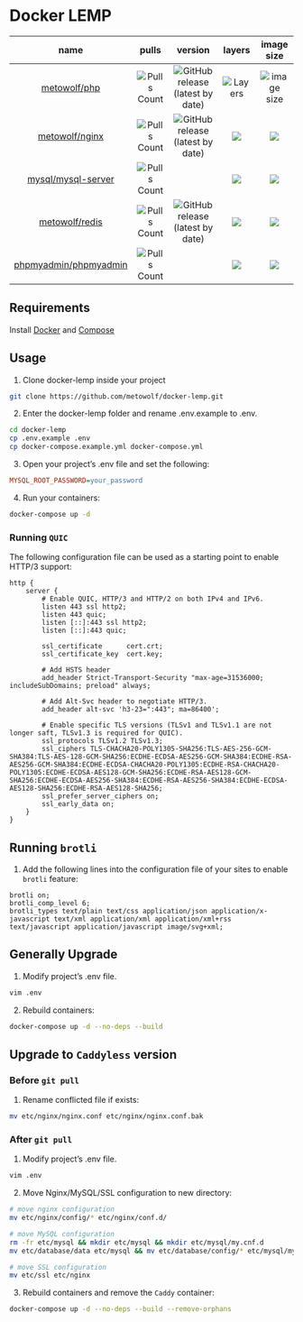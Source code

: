# Docker LEMP

|name|pulls|version|layers|image size|
|:---:|:---:|:---:|:---:|:---:|
|[metowolf/php](https://hub.docker.com/r/metowolf/php)|![Pulls Count](https://img.shields.io/docker/pulls/metowolf/php.svg?style=flat-square)|![GitHub release (latest by date)](https://img.shields.io/github/v/tag/metowolf/docker-php?style=flat-square)|![Layers](https://shields.beevelop.com/docker/image/layers/metowolf/php/latest.svg?style=flat-square)|![image size](https://shields.beevelop.com/docker/image/image-size/metowolf/php/latest.svg?style=flat-square)|
|[metowolf/nginx](https://hub.docker.com/r/metowolf/nginx)|![Pulls Count](https://img.shields.io/docker/pulls/metowolf/nginx.svg?style=flat-square)|![GitHub release (latest by date)](https://img.shields.io/github/v/tag/metowolf/docker-nginx?style=flat-square)|![](https://shields.beevelop.com/docker/image/layers/metowolf/nginx/latest.svg?style=flat-square)|![](https://shields.beevelop.com/docker/image/image-size/metowolf/nginx/latest.svg?style=flat-square)|
|[mysql/mysql-server](https://hub.docker.com/r/mysql/mysql-server)|![Pulls Count](https://img.shields.io/docker/pulls/mysql/mysql-server.svg?style=flat-square)||![](https://shields.beevelop.com/docker/image/layers/mysql/mysql-server/latest.svg?style=flat-square)|![](https://shields.beevelop.com/docker/image/image-size/mysql/mysql-server/latest.svg?style=flat-square)|
|[metowolf/redis](https://hub.docker.com/r/metowolf/redis)|![Pulls Count](https://img.shields.io/docker/pulls/metowolf/redis.svg?style=flat-square)|![GitHub release (latest by date)](https://img.shields.io/github/v/tag/metowolf/docker-redis?style=flat-square)|![](https://shields.beevelop.com/docker/image/layers/metowolf/redis/latest.svg?style=flat-square)|![](https://shields.beevelop.com/docker/image/image-size/metowolf/redis/latest.svg?style=flat-square)|
|[phpmyadmin/phpmyadmin](https://hub.docker.com/r/phpmyadmin/phpmyadmin)|![Pulls Count](https://img.shields.io/docker/pulls/phpmyadmin/phpmyadmin.svg?style=flat-square)||![](https://shields.beevelop.com/docker/image/layers/phpmyadmin/phpmyadmin/latest.svg?style=flat-square)|![](https://shields.beevelop.com/docker/image/image-size/phpmyadmin/phpmyadmin/latest.svg?style=flat-square)|

## Requirements

Install [Docker](https://get.docker.com/) and [Compose](https://docs.docker.com/compose/install/)

## Usage

 1. Clone docker-lemp inside your project
```bash
git clone https://github.com/metowolf/docker-lemp.git
```
 2. Enter the docker-lemp folder and rename .env.example to .env.
```bash
cd docker-lemp
cp .env.example .env
cp docker-compose.example.yml docker-compose.yml
```
 3. Open your project’s .env file and set the following:
```ini
MYSQL_ROOT_PASSWORD=your_password
```
 4. Run your containers:
```bash
docker-compose up -d
```

### Running `QUIC`

The following configuration file can be used as a starting point to enable HTTP/3 support:
```nginx
http {
    server {
        # Enable QUIC, HTTP/3 and HTTP/2 on both IPv4 and IPv6.
        listen 443 ssl http2;
        listen 443 quic;
        listen [::]:443 ssl http2;
        listen [::]:443 quic;

        ssl_certificate      cert.crt;
        ssl_certificate_key  cert.key;

        # Add HSTS header
        add_header Strict-Transport-Security "max-age=31536000; includeSubDomains; preload" always;

        # Add Alt-Svc header to negotiate HTTP/3.
        add_header alt-svc 'h3-23=":443"; ma=86400';

        # Enable specific TLS versions (TLSv1 and TLSv1.1 are not longer saft, TLSv1.3 is required for QUIC).
        ssl_protocols TLSv1.2 TLSv1.3;
        ssl_ciphers TLS-CHACHA20-POLY1305-SHA256:TLS-AES-256-GCM-SHA384:TLS-AES-128-GCM-SHA256:ECDHE-ECDSA-AES256-GCM-SHA384:ECDHE-RSA-AES256-GCM-SHA384:ECDHE-ECDSA-CHACHA20-POLY1305:ECDHE-RSA-CHACHA20-POLY1305:ECDHE-ECDSA-AES128-GCM-SHA256:ECDHE-RSA-AES128-GCM-SHA256:ECDHE-ECDSA-AES256-SHA384:ECDHE-RSA-AES256-SHA384:ECDHE-ECDSA-AES128-SHA256:ECDHE-RSA-AES128-SHA256;
        ssl_prefer_server_ciphers on;
        ssl_early_data on;
    }
}
```

## Running `brotli`

 1. Add the following lines into the configuration file of your sites to enable `brotli` feature:
```nginx
brotli on;
brotli_comp_level 6;
brotli_types text/plain text/css application/json application/x-javascript text/xml application/xml application/xml+rss text/javascript application/javascript image/svg+xml;
```

## Generally Upgrade

 1. Modify project’s .env file.
```bash
vim .env
```

 2. Rebuild containers:
```bash
docker-compose up -d --no-deps --build
```

## Upgrade to `Caddyless` version

### Before `git pull`

 1. Rename conflicted file if exists:
```bash
mv etc/nginx/nginx.conf etc/nginx/nginx.conf.bak
```

### After `git pull`

 1. Modify project’s .env file.
```bash
vim .env
```

 2. Move Nginx/MySQL/SSL configuration to new directory:
```bash
# move nginx configuration
mv etc/nginx/config/* etc/nginx/conf.d/

# move MySQL configuration
rm -fr etc/mysql && mkdir etc/mysql && mkdir etc/mysql/my.cnf.d
mv etc/database/data etc/mysql && mv etc/database/config/* etc/mysql/my.cnf.d

# move SSL configuration
mv etc/ssl etc/nginx
```

 3. Rebuild containers and remove the `Caddy` container:
```bash
docker-compose up -d --no-deps --build --remove-orphans
```
